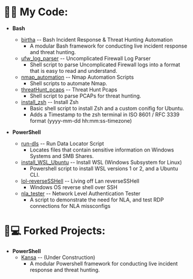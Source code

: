 <h1>👨‍💻 My Code:</h1>

- <b>Bash</b>
  - [birtha](https://github.com/ArronJablonowski/birtha) -- Bash Incident Response & Threat Hunting Automation
    - A modular Bash framework for conducting live incident response and threat hunting.  
  - [ufw_log_parser](https://github.com/ArronJablonowski/ufw_log_parser) -- Uncomplicated Firewall Log Parser
    - Shell script to parse Uncomplicated Firewall logs into a format that is easy to read and understand. 
  - [nmap_automation](https://github.com/ArronJablonowski/Nmap_Automation) -- Nmap Automation Scripts 
    - Shell scripts to automate Nmap. 
  - [threatHunt_pcaps](https://github.com/ArronJablonowski/threatHunt_pcaps) -- Threat Hunt Pcaps
    - Shell script to parse PCAPs for threat hunting.
  - [install_zsh](https://github.com/ArronJablonowski/install_zsh) -- Install Zsh
    - Basic shell script to install Zsh and a custom conifig for Ubuntu.
    - Adds a Timestamp to the zsh terminal in ISO 8601 / RFC 3339 format (yyyy-mm-dd hh:mm:ss-timezone)   


- <b>PowerShell</b> 
  - [run-dls](https://github.com/ArronJablonowski/Run-DLS) -- Run Data Locator Script 
    - Locates files that contain sensitive information on Windows Systems and SMB Shares.    
  - [install_WSL_Ubuntu](https://github.com/ArronJablonowski/install_WSL_Ubuntu) -- Install WSL (Windows Subsystem for Linux)
    - Powershell script to install WSL versions 1 or 2, and a Ubuntu CLI.  
  - [lol-reverseSSHell](https://github.com/ArronJablonowski/lol-reverseSSHell) -- Living off Lan reverseSSHell
    - Windows OS reverse shell over SSH
  - [nla_tester](https://github.com/ArronJablonowski/nla_tester) -- Network Level Authentication Tester 
    - A script to demonstrate the need for NLA, and test RDP connections for NLA missconfigs  
  
<h1>🍴💻 Forked Projects:</h1>

- <b>PowerShell</b>
  - [Kansa](https://github.com/ArronJablonowski/Kansa) -- (Under Construction) 
    - A modular Powershell framework for conducting live incident response and threat hunting.
  
<!--
**ArronJablonowski/ArronJablonowski** is a ✨ _special_ ✨ repository because its `README.md` (this file) appears on your GitHub profile.

Here are some ideas to get you started:

- 🔭 I’m currently working on ...
- 🌱 I’m currently learning ...
- 💬 Ask me about ...
- 📫 How to reach me: ...
- 👯 🤔 😄 ⚡ ☕
### Hi there 👋
-->
